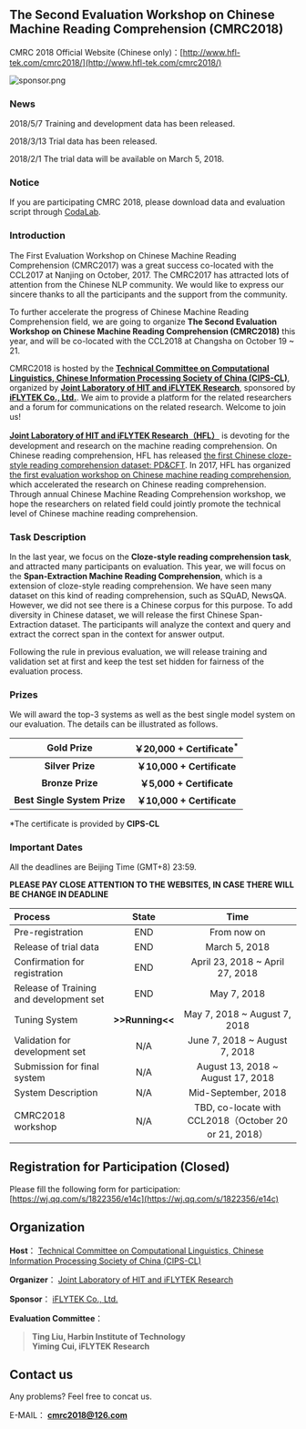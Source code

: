 ## The Second Evaluation Workshop on Chinese Machine Reading Comprehension (CMRC2018)

CMRC 2018 Official Website (Chinese only)：[http://www.hfl-tek.com/cmrc2018/](http://www.hfl-tek.com/cmrc2018/)

![sponsor.png](https://github.com/ymcui/cmrc2018/blob/master/sponsor.png)


### News
2018/5/7 Training and development data has been released.

2018/3/13 Trial data has been released.

2018/2/1 The trial data will be available on March 5, 2018.

### Notice
If you are participating CMRC 2018, please download data and evaluation script through [CodaLab](https://worksheets.codalab.org/worksheets/0x92a80d2fab4b4f79a2b4064f7ddca9ce/).


### Introduction
The First Evaluation Workshop on Chinese Machine Reading Comprehension (CMRC2017) was a great success co-located with the CCL2017 at Nanjing on October, 2017. The CMRC2017 has attracted lots of attention from the Chinese NLP community. We would like to express our sincere thanks to all the participants and the support from the community.

To further accelerate the progress of Chinese Machine Reading Comprehension field, we are going to organize **The Second Evaluation Workshop on Chinese Machine Reading Comprehension (CMRC2018)** this year, and will be co-located with the CCL2018 at Changsha on October 19 ~ 21.

CMRC2018 is hosted by the **[Technical Committee on Computational Linguistics, Chinese Information Processing Society of China (CIPS-CL)](http://www.cips-cl.org)**, organized by **[Joint Laboratory of HIT and iFLYTEK Research](http://rc.hfl-tek.com)**, sponsored by **[iFLYTEK Co., Ltd.](http://www.iflytek.com)**. We aim to provide a platform for the related researchers and a forum for communications on the related research. Welcome to join us!

**[Joint Laboratory of HIT and iFLYTEK Research（HFL）](http://rc.hfl-tek.com)** is devoting for the development and research on the machine reading comprehension. On Chinese reading comprehension, HFL has released [the first Chinese cloze-style reading comprehension dataset: PD&CFT](https://github.com/ymcui/Chinese-RC-Dataset). In 2017, HFL has organized [the first evaluation workshop on Chinese machine reading comprehension](https://github.com/ymcui/cmrc2017), which accelerated the research on Chinese reading comprehension. Through annual Chinese Machine Reading Comprehension workshop, we hope the researchers on related field could jointly promote the technical level of Chinese machine reading comprehension.


### Task Description
In the last year, we focus on the **Cloze-style reading comprehension task**, and attracted many participants on evaluation. This year, we will focus on the **Span-Extraction Machine Reading Comprehension**, which is a extension of cloze-style reading comprehension. We have seen many dataset on this kind of reading comprehension, such as SQuAD, NewsQA. However, we did not see there is a Chinese corpus for this purpose. To add diversity in Chinese dataset, we will release the first Chinese Span-Extraction dataset. The participants will analyze the context and query and extract the correct span in the context for answer output.

Following the rule in previous evaluation, we will release training and validation set at first and keep the test set hidden for fairness of the evaluation process.


### Prizes
We will award the top-3 systems as well as the best single model system on our evaluation. The details can be illustrated as follows.

| **Gold Prize** | **￥20,000 + Certificate<sup>*</sup>** |
| :-----: | :-------: |
| **Silver Prize** | **￥10,000 + Certificate** |
| **Bronze Prize** | **￥5,000 + Certificate** |
| **Best Single System Prize** | **￥10,000 + Certificate** |

\*The certificate is provided by **CIPS-CL**


### Important Dates
All the deadlines are Beijing Time (GMT+8) 23:59.

**PLEASE PAY CLOSE ATTENTION TO THE WEBSITES, IN CASE THERE WILL BE CHANGE IN DEADLINE**

|  Process | State | Time |
| :----- | :---: | :---: |
| Pre-registration | END | From now on |
| Release of trial data | END | March 5, 2018 |
| Confirmation for registration | END | April 23, 2018 ~ April 27, 2018 |
| Release of Training and development set | END | May 7, 2018 |
| Tuning System | **>>Running<<** | May 7, 2018 ~ August 7, 2018 |
| Validation for development set | N/A | June 7, 2018 ~ August 7, 2018 |
| Submission for final system | N/A | August 13, 2018 ~ August 17, 2018 |
| System Description | N/A |  Mid-September, 2018 |
| CMRC2018 workshop | N/A | TBD, co-locate with CCL2018（October 20 or 21, 2018） |


## Registration for Participation (Closed)
Please fill the following form for participation: [https://wj.qq.com/s/1822356/e14c](https://wj.qq.com/s/1822356/e14c)

## Organization
**Host**： [Technical Committee on Computational Linguistics, Chinese Information Processing Society of China (CIPS-CL)](http://www.cips-cl.org)

**Organizer**： [Joint Laboratory of HIT and iFLYTEK Research](http://rc.hfl-tek.com)

**Sponsor**： [iFLYTEK Co., Ltd.](http://www.iflytek.com)

**Evaluation Committee**：
> **Ting Liu, Harbin Institute of Technology
<br>Yiming Cui, iFLYTEK Research**


## Contact us
Any problems? Feel free to concat us.

E-MAIL： **[cmrc2018@126.com](mailto:cmrc2018@126.com)**